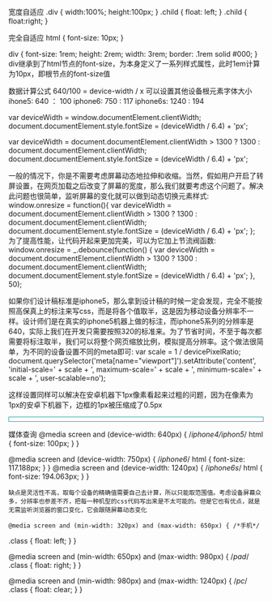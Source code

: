 
<meta name="viewport" content="width=device-width, initial-scale=1.0, maximum-scale=1.0, user-scalable=0">

宽度自适应
.div {
  width:100%; height:100px;
}
.child {
  float: left; 
}
.child {
  float:right;
}

完全自适应
html {
 font-size: 10px;
}
 
div {
 font-size: 1rem;
 height: 2rem;
 width: 3rem;
 border: .1rem solid #000;
}
div继承到了html节点的font-size，为本身定义了一系列样式属性，此时1em计算为10px，即根节点的font-size值


数据计算公式 640/100 = device-width / x  可以设置其他设备根元素字体大小
ihone5: 640  ： 100
iphone6: 750 : 117
iphone6s: 1240 : 194

var deviceWidth = window.documentElement.clientWidth;
document.documentElement.style.fontSize = (deviceWidth / 6.4) + 'px';


var deviceWidth = document.documentElement.clientWidth > 1300 ? 1300 : document.documentElement.clientWidth;
document.documentElement.style.fontSize = (deviceWidth / 6.4) + 'px';

一般的情况下，你是不需要考虑屏幕动态地拉伸和收缩。当然，假如用户开启了转屏设置，在网页加载之后改变了屏幕的宽度，那么我们就要考虑这个问题了。解决此问题也很简单，监听屏幕的变化就可以做到动态切换元素样式:
window.onresize = function(){
      var deviceWidth = document.documentElement.clientWidth > 1300 ? 1300 : document.documentElement.clientWidth;
      document.documentElement.style.fontSize = (deviceWidth / 6.4) + 'px';
 };
 为了提高性能，让代码开起来更加完美，可以为它加上节流阀函数:
 window.onresize = _.debounce(function() {
      var deviceWidth = document.documentElement.clientWidth > 1300 ? 1300 : document.documentElement.clientWidth;
      document.documentElement.style.fontSize = (deviceWidth / 6.4) + 'px';
}, 50);

如果你们设计稿标准是iphone5，那么拿到设计稿的时候一定会发现，完全不能按照高保真上的标注来写css，而是将各个值取半，这是因为移动设备分辨率不一样。设计师们是在真实的iphone5机器上做的标注，而iphone5系列的分辨率是640，实际上我们在开发只需要按照320的标准来。为了节省时间，不至于每次都需要将标注取半，我们可以将整个网页缩放比例，模拟提高分辨率。这个做法很简单，为不同的设备设置不同的meta即可:
var scale = 1 / devicePixelRatio;
document.querySelector('meta[name="viewport"]').setAttribute('content', 'initial-scale=' + scale + ', maximum-scale=' + scale + ', minimum-scale=' + scale + ', user-scalable=no');

这样设置同样可以解决在安卓机器下1px像素看起来过粗的问题，因为在像素为1px的安卓下机器下，边框的1px被压缩成了0.5px
<!DOCTYPE html>
<html>
<head>
  <title>测试</title>
  <meta name="viewport" content="width=device-width,user-scalable=no,maximum-scale=1" />
  <script type="text/javascript">
(function() {
  // deicePixelRatio ：设备像素
  var scale = 1 / devicePixelRatio;
  //设置meta 压缩界面 模拟设备的高分辨率
  document.querySelector('meta[name="viewport"]').setAttribute('content', 'initial-scale=' + scale + ', maximum-scale=' + scale + ', minimum-scale=' + scale + ', user-scalable=no');
  //debounce 为节流函数，自己实现。或者引入underscoure即可。
  var reSize = _.debounce(function() {
      var deviceWidth = document.documentElement.clientWidth > 1300 ? 1300 : document.documentElement.clientWidth;
      //按照640像素下字体为100px的标准来，得到一个字体缩放比例值 6.4
      document.documentElement.style.fontSize = (deviceWidth / 6.4) + 'px';
  }, 50);
 
  window.onresize = reSize;
})();
  </script>
  <style type="text/css">
    html {
      height: 100%;
      width: 100%;
      overflow: hidden;
      font-size: 16px;
    }
 
    div {
      height: 0.5rem;
      widows: 0.5rem;
      border: 0.01rem solid #19a39e;
    }

  </style>
  <body>
    <div>
    </div>
  </body>
</html>

媒体查询
@media screen and (device-width: 640px) { /*iphone4/iphon5*/
      html {
        font-size: 100px;
      }
    }
 
@media screen and (device-width: 750px) { /*iphone6*/
      html {
        font-size: 117.188px;
      }
    }
@media screen and (device-width: 1240px) { /*iphone6s*/
      html {
        font-size: 194.063px;
      }
    }

    缺点是灵活性不高，取每个设备的精确值需要自己去计算，所以只能取范围值。考虑设备屏幕众多，分辨率也参差不齐，把每一种机型的css代码写出来是不太可能的。但是它也有优点，就是无需监听浏览器的窗口变化，它会跟随屏幕动态变化

    @media screen and (min-width: 320px) and (max-width: 650px) { /*手机*/
  .class {
    float: left;
  }
}
 
@media screen and (min-width: 650px) and (max-width: 980px) { /*pad*/
  .class {
    float: right;
  }
}
 
@media screen and (min-width: 980px)  and (max-width: 1240px) { /*pc*/
  .class {
    float: clear;
  }
}